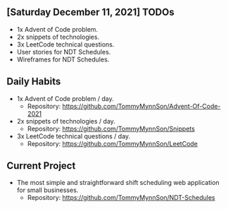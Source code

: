 ## [Saturday December 11, 2021] TODOs
- 1x Advent of Code problem.
- 2x snippets of technologies.
- 3x LeetCode technical questions.
- User stories for NDT Schedules.
- Wireframes for NDT Schedules.

## Daily Habits
- 1x Advent of Code problem / day.
  - Repository: https://github.com/TommyMynnSon/Advent-Of-Code-2021
- 2x snippets of technologies / day.
  - Repository: https://github.com/TommyMynnSon/Snippets
- 3x LeetCode technical questions / day.
  - Repository: https://github.com/TommyMynnSon/LeetCode

## Current Project
- The most simple and straightforward shift scheduling web application for small businesses.
  - Repository: https://github.com/TommyMynnSon/NDT-Schedules
